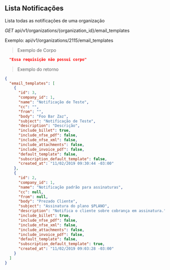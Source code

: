 ## Lista Notificações

Lista todas as notificações de uma organização

<div class="api-endpoint">
  <div class="endpoint-data">
    <i class="label label-get">GET</i>
     api/v1/organizations/{organization_id}/email_templates
  </div>
</div>

Exemplo: api/v1/organizations/2115/email_templates

> Exemplo de Corpo

```json
  "Essa requisição não possui corpo"
```

> Exemplo do retorno

```json
{
  "email_templates": [
    {
      "id": 3,
      "company_id": 1,
      "name": "Notificação de Teste",
      "cc": "",
      "from": "",
      "body": "Foo Bar Zaz",
      "subject": "Notificação de Teste",
      "description": "Descrição",
      "include_billet": true,
      "include_nfse_pdf": false,
      "include_nfse_xml": false,
      "include_attachments": false,
      "include_invoice_pdf": false,
      "default_template": false,
      "subscription_default_template": false,
      "created_at": "11/02/2019 09:30:44 -03:00"
    },
    {
      "id": 2,
      "company_id": 1,
      "name": "Notificação padrão para assinaturas",
      "cc": null,
      "from": null,
      "body": "Prezado Cliente",
      "subject": "Assinatura do plano $PLANO",
      "description": "Notifica o cliente sobre cobrança em assinatura.",
      "include_billet": true,
      "include_nfse_pdf": false,
      "include_nfse_xml": false,
      "include_attachments": false,
      "include_invoice_pdf": false,
      "default_template": false,
      "subscription_default_template": true,
      "created_at": "11/02/2019 09:03:28 -03:00"
    }
  ]
}
```

